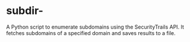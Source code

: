 # subdir-
A Python script to enumerate subdomains using the SecurityTrails API. It fetches subdomains of a specified domain and saves results to a file.
